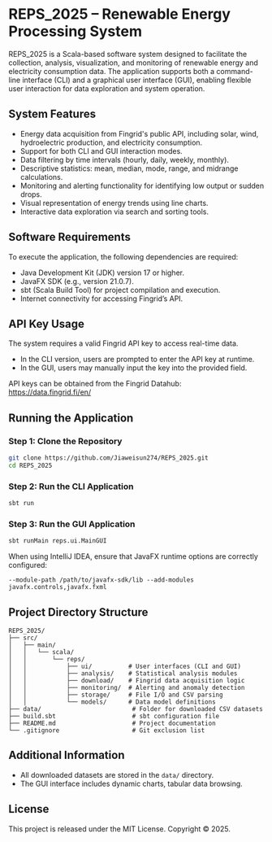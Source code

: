 # REPS_2025 – Renewable Energy Processing System

REPS_2025 is a Scala-based software system designed to facilitate the collection, analysis, visualization, and monitoring of renewable energy and electricity consumption data. The application supports both a command-line interface (CLI) and a graphical user interface (GUI), enabling flexible user interaction for data exploration and system operation.

## System Features

- Energy data acquisition from Fingrid's public API, including solar, wind, hydroelectric production, and electricity consumption.
- Support for both CLI and GUI interaction modes.
- Data filtering by time intervals (hourly, daily, weekly, monthly).
- Descriptive statistics: mean, median, mode, range, and midrange calculations.
- Monitoring and alerting functionality for identifying low output or sudden drops.
- Visual representation of energy trends using line charts.
- Interactive data exploration via search and sorting tools.

## Software Requirements

To execute the application, the following dependencies are required:

- Java Development Kit (JDK) version 17 or higher.
- JavaFX SDK (e.g., version 21.0.7).
- sbt (Scala Build Tool) for project compilation and execution.
- Internet connectivity for accessing Fingrid’s API.

## API Key Usage

The system requires a valid Fingrid API key to access real-time data.

- In the CLI version, users are prompted to enter the API key at runtime.
- In the GUI, users may manually input the key into the provided field.

API keys can be obtained from the Fingrid Datahub: https://data.fingrid.fi/en/

## Running the Application

### Step 1: Clone the Repository

```bash
git clone https://github.com/Jiaweisun274/REPS_2025.git
cd REPS_2025
```

### Step 2: Run the CLI Application

```bash
sbt run
```

### Step 3: Run the GUI Application

```bash
sbt runMain reps.ui.MainGUI
```

When using IntelliJ IDEA, ensure that JavaFX runtime options are correctly configured:
```
--module-path /path/to/javafx-sdk/lib --add-modules javafx.controls,javafx.fxml
```

## Project Directory Structure

```
REPS_2025/
├── src/
│   ├── main/
│   │   └── scala/
│   │       └── reps/
│   │           ├── ui/          # User interfaces (CLI and GUI)
│   │           ├── analysis/    # Statistical analysis modules
│   │           ├── download/    # Fingrid data acquisition logic
│   │           ├── monitoring/  # Alerting and anomaly detection
│   │           ├── storage/     # File I/O and CSV parsing
│   │           └── models/      # Data model definitions
├── data/                         # Folder for downloaded CSV datasets
├── build.sbt                     # sbt configuration file
├── README.md                     # Project documentation
└── .gitignore                    # Git exclusion list
```

## Additional Information

- All downloaded datasets are stored in the `data/` directory.
- The GUI interface includes dynamic charts, tabular data browsing.

## License

This project is released under the MIT License. Copyright © 2025.
